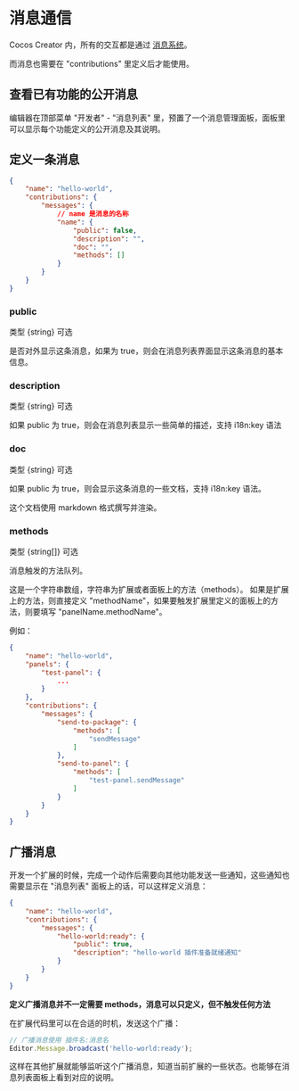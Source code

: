 # 消息通信

Cocos Creator 内，所有的交互都是通过 [消息系统](./messages.md)。

而消息也需要在 "contributions" 里定义后才能使用。

## 查看已有功能的公开消息

编辑器在顶部菜单 "开发者" - "消息列表" 里，预置了一个消息管理面板，面板里可以显示每个功能定义的公开消息及其说明。

## 定义一条消息

```json
{
    "name": "hello-world",
    "contributions": {
        "messages": {
            // name 是消息的名称
            "name": {
                "public": false,
                "description": "",
                "doc": "",
                "methods": []
            }
        }
    }
}
```

### public

类型 {string} 可选

是否对外显示这条消息，如果为 true，则会在消息列表界面显示这条消息的基本信息。

### description

类型 {string} 可选

如果 public 为 true，则会在消息列表显示一些简单的描述，支持 i18n:key 语法

### doc

类型 {string} 可选

如果 public 为 true，则会显示这条消息的一些文档，支持 i18n:key 语法。

这个文档使用 markdown 格式撰写并渲染。

### methods

类型 {string[]} 可选

消息触发的方法队列。

这是一个字符串数组，字符串为扩展或者面板上的方法（methods）。
如果是扩展上的方法，则直接定义 "methodName"，如果要触发扩展里定义的面板上的方法，则要填写 "panelName.methodName"。

例如：

```json
{
    "name": "hello-world",
    "panels": {
        "test-panel": {
            ...
        }
    },
    "contributions": {
        "messages": {
            "send-to-package": {
                "methods": [
                    "sendMessage"
                ]
            },
            "send-to-panel": {
                "methods": [
                    "test-panel.sendMessage"
                ]
            }
        }
    }
}
```

## 广播消息

开发一个扩展的时候，完成一个动作后需要向其他功能发送一些通知，这些通知也需要显示在 "消息列表" 面板上的话，可以这样定义消息：

```json
{
    "name": "hello-world",
    "contributions": {
        "messages": {
            "hello-world:ready": {
                "public": true,
                "description": "hello-world 插件准备就绪通知"
            }
        }
    }
}
```

**定义广播消息并不一定需要 methods，消息可以只定义，但不触发任何方法**

在扩展代码里可以在合适的时机，发送这个广播：

```typescript
// 广播消息使用 插件名:消息名
Editor.Message.broadcast('hello-world:ready');
```

这样在其他扩展就能够监听这个广播消息，知道当前扩展的一些状态。也能够在消息列表面板上看到对应的说明。
